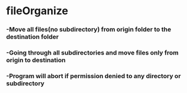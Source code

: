 # fileOrganize
### -Move all files(no subdirectory) from origin folder to the destination folder
### -Going through all subdirectories and move files only from origin to destination
### -Program will abort if permission denied to any directory or subdirectory
